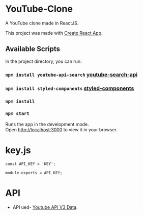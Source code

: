 # YouTube-Clone
A YouTube clone made in ReactJS.

This project was made with [Create React App](https://github.com/facebook/create-react-app).

## Available Scripts

In the project directory, you can run:

### `npm install youtube-api-search` [youtube-search-api](https://www.npmjs.com/package/youtube-search-api)
### `npm install styled-components` [styled-components](https://www.npmjs.com/package/styled-components)
### `npm install`
### `npm start`

Runs the app in the development mode.\
Open [http://localhost:3000](http://localhost:3000) to view it in your browser.


# key.js 
```
const API_KEY = 'KEY';

module.exports = API_KEY;  
```
# API
- API ued- [Youtube API V3 Data](https://developers.google.com/youtube/v3).
